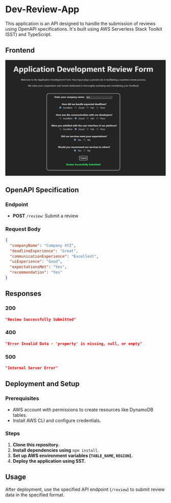 # Dev-Review-App

This application is an API designed to handle the submission of reviews using OpenAPI specifications. It's built using AWS Serverless Stack Toolkit (SST) and TypeScript.

## Frontend 
![Frontend Image](./img/frontend.png)

## OpenAPI Specification

### Endpoint
- **POST** `/review`: Submit a review

### Request Body
```json
{
  "companyName": "Company XYZ",
  "deadlineExperience": "Great",
  "communicationExperience": "Excellent",
  "uiExperience": "Good",
  "expectationsMet": "Yes",
  "recommendation": "Yes"
}
```

## Responses

### 200
```json
"Review Successfully Submitted"
```

### 400
```json
"Error Invalid Data - 'property' is missing, null, or empty"
```

### 500
```json
"Internal Server Error"
```

## Deployment and Setup

### Prerequisites
- AWS account with permissions to create resources like DynamoDB tables.
- Install AWS CLI and configure credentials.

### Steps
1. **Clone this repository.**
2. **Install dependencies using** `npm install`.
3. **Set up AWS environment variables (`TABLE_NAME`, `REGION`).**
4. **Deploy the application using SST.**

## Usage
After deployment, use the specified API endpoint (`/review`) to submit review data in the specified format.


